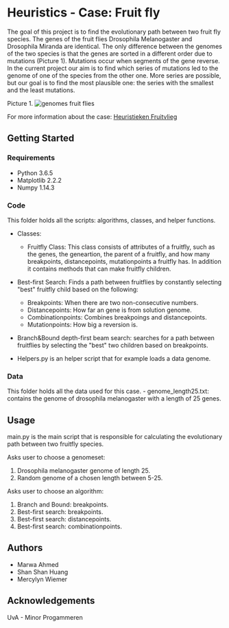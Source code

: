 # Heuristics - Case: Fruit fly #

The goal of this project is to find the evolutionary path between two fruit fly species. The genes of the fruit flies Drosophila Melanogaster and Drosophila Miranda are identical. The only difference between the genomes of the two species is that the genes are sorted in a different order due to mutations (Picture 1). Mutations occur when segments of the gene reverse. In the current project our aim is to find which series of mutations led to the genome of one of the species from the other one. More series are possible, but our goal is to find the most plausible one: the series with the smallest and the least mutations.

Picture 1.
![genomes fruit flies](http://heuristieken.nl/wiki/images/0/03/Tweegenomen.gif)


For more information about the case:
[Heuristieken Fruitvlieg](http://heuristieken.nl/wiki/index.php?title=Fruitvliegen)

## Getting Started ##

### Requirements ###
- Python 3.6.5
- Matplotlib 2.2.2
- Numpy 1.14.3

### Code ###
This folder holds all the scripts: algorithms, classes, and helper functions.

- Classes:
    - Fruitfly Class: This class consists of attributes of a fruitfly, such as
                      the genes, the geneartion, the parent of a fruitfly, and
                      how many breakpoints, distancepoints, mutationpoints a
                      fruitfly has. In addition it contains methods that can make
                      fruitfly children.
 
- Best-first Search: Finds a path between fruitflies by constantly
  selecting "best" fruitfly child based on the following:
    - Breakpoints: When there are two non-consecutive numbers.
    - Distancepoints: How far an gene is from solution genome.
    - Combinationpoints: Combines breakpoings and distancepoints.
    - Mutationpoints: How big a reversion is.

- Branch&Bound depth-first beam search: searches for a path between fruitflies
  by selecting the "best" two children based on breakpoints.

- Helpers.py is an helper script that for example loads a data genome.

### Data ###
This folder holds all the data used for this case.
    - genome_length25.txt: contains the genome of drosophila melanogaster with a length of 25 genes.

## Usage ##
main.py is the main script that is responsible for calculating the evolutionary path between two fruitfly species. 

Asks user to choose a genomeset:
1. Drosophila melanogaster genome of length 25.
2. Random genome of a chosen length between 5-25.

Asks user to choose an algorithm:
1. Branch and Bound: breakpoints.
2. Best-first search: breakpoints.
3. Best-first search: distancepoints.
4. Best-first search: combinationpoints.

## Authors ##
- Marwa Ahmed
- Shan Shan Huang
- Mercylyn Wiemer

## Acknowledgements ##
UvA - Minor Progammeren
